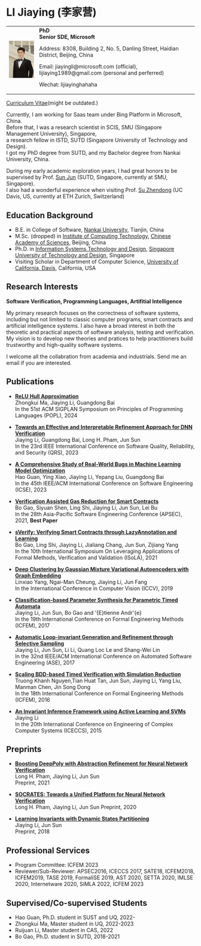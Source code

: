 # LI Jiaying (李家营)
<table width="80%" border="0" cellpadding="0">
<tr valigh="top" aligh="left">
<td><IMG SRC="./photos/photo.jpg" width="120"><br></td>
<td>
<div>
<b>PhD </b> <BR> 
<b>Senior SDE, Microsoft</b> <BR> 
<P>Address: 8308, Building 2, No. 5, Danling Street, Haidian District, Beijing, China<BR>
<P>Email: jiayingli@microsoft.com (official), lijiaying1989@gmail.com (personal and perferred)<BR>
<P>Wechat: lijiayinghahaha<BR>
</div>
</td>
</tr>
</table>

[Curriculum Vitae](http://lijiaying.github.io/cv/cv_en.pdf)(might be outdated.)

Currently, I am working for Saas team under Bing Platform in Microsoft, China.   
Before that, I was a research scientist in SCIS, SMU (Singapore Management University), Singapore,   
a research fellow in ISTD, SUTD (Singapore University of Technology and Design).  
I got my PhD degree from SUTD, and my Bachelor degree from Nankai University, China.  


During my early academic exploration years, I had great honors to be supervised by Prof. [Sun Jun](http://sunjun.site/) (SUTD, Singapore, currently at SMU, Singapore).  
I also had a wonderful experience when visiting Prof. [Su Zhendong](https://people.inf.ethz.ch/suz/) (UC Davis, US, currently at ETH Zurich, Switzerland)



## Education Background
* B.E. in College of Software, [Nankai University](http://www.nankai.edu.cn), Tianjin, China
* M.Sc. (dropped) in [Institute of Computing Technology](http://english.ict.cas.cn/), [Chinese Academy of Sciences](http://english.cas.cn/), Beijing, China
* Ph.D. in [Information Systems Technology and Design](https://istd.sutd.edu.sg/), [Singapore University of Technology and Design](http://www.sutd.edu.sg/), Singapore
* Visiting Scholar in Department of Computer Science, [University of California, Davis](https://www.ucdavis.edu/), California, USA



## Research Interests
**Software Verification, Programming Languages, Artifitial Intelligence**

My primary research focuses on the correctness of software systems, including but not limited to classic computer 
programs, smart contracts and artificial intelligence systems. I also have a broad interest in both the theoretic 
and practical aspects of software analysis, testing and verification. My vision is to develop new theories and 
pratices to help practitioners build trustworthy and high-quality software systems.

I welcome all the collabration from academia and industrials. Send me an email if you are interested.




## Publications
- [**ReLU Hull Approximation**](http://lijiaying.github.io)   
Zhongkui Ma, Jiaying Li, Guangdong Bai  
In the 51st ACM SIGPLAN Symposium on Principles of Programming Languages (POPL), 2024


- [**Towards an Effective and Interpretable Refinement Approach for DNN Verification**](http://lijiaying.github.io/papers/qrs23_Surgeon.pdf)  
Jiaying Li, Guangdong Bai, Long H. Pham, Jun Sun  
In the 23rd IEEE International Conference on Software Quality, Reliability, and Security (QRS), 2023 


- [**A Comprehensive Study of Real-World Bugs in Machine Learning Model Optimization**](http://lijiaying.github.io/papers/icse23_MOB.pdf)  
Hao Guan, Ying Xiao, Jiaying Li, Yepang Liu, Guangdong Bai  
In the 45th IEEE/ACM International Conference on Software Engineering (ICSE), 2023 


- [**Verification Assisted Gas Reduction for Smart Contracts**](http://lijiaying.github.io/papers/apsec21_sOptimize.pdf)  
Bo Gao, Siyuan Shen, Ling Shi, Jiaying Li, Jun Sun, Lei Bu  
In the 28th Asia-Pacific Software Engineering Conference (APSEC), 2021, **Best Paper**


- [**sVerify: Verifying Smart Contracts through LazyAnnotation and Learning**](http://lijiaying.github.io/papers/isola21_sVerify.pdf)   
Bo Gao, Ling Shi, Jiaying Li, Jialiang Chang, Jun Sun, Zijiang Yang  
In the 10th International Symposium On Leveraging Applications of Formal Methods, Verification and Validation (ISoLA), 2021


- [**Deep Clustering by Gaussian Mixture Variational Autoencoders with Graph Embedding**](http://lijiaying.github.io/papers/iccv19.pdf)  
Linxiao Yang, Ngai-Man Cheung, Jiaying Li, Jun Fang  
In the International Conference in Computer Vision (ICCV), 2019 


- [**Classification-based Parameter Synthesis for Parametric Timed Automata**](http://lijiaying.github.io/papers/icfem17.pdf)  
Jiaying Li, Jun Sun, Bo Gao and \'{E}tienne Andr\'{e}  
In the 19th International Conference on Formal Engineering Methods (ICFEM), 2017


- [**Automatic Loop-invariant Generation and Refinement through Selective Sampling**](http://lijiaying.github.io/papers/ase17_zilu.pdf)  
Jiaying Li, Jun Sun, Li Li, Quang Loc Le and Shang-Wei Lin  
In the 32nd IEEE/ACM International Conference on Automated Software Engineering (ASE), 2017


- [**Scaling BDD-based Timed Verification with Simulation Reduction**](http://lijiaying.github.io/papers/icfem16.pdf)  
Truong Khanh Nguyen,Tian Huat Tan, Jun Sun, Jiaying Li, Yang Liu, Manman Chen, Jin Song Dong  
In the 18th International Conference on Formal Engineering Methods (ICFEM), 2016


- [**An Invariant Inference Framework using Active Learning and SVMs**](http://lijiaying.github.io/papers/iceccs15.pdf)  
Jiaying Li  
In the 20th International Conference on Engineering of Complex Computer Systems (ICECCS), 2015 



## Preprints
- [**Boosting DeepPoly with Abstraction Refinement for Neural Network Verification**](http://jiaying.li/papers/preprint21_deeppoly_refine.pdf)  
Long H. Pham, Jiaying Li, Jun Sun  
Preprint, 2021


- [**SOCRATES: Towards a Unified Platform for Neural Network Verification**](http://jiaying.li/papers/preprint20_socrates.pdf)  
Long H. Pham, Jiaying Li, Jun Sun 
Preprint, 2020


- [**Learning Invariants with Dynamic States Partitioning**](http://lijiaying.github.io/papers/preprint18_zimu.pdf)  
Jiaying Li, Jun Sun  
Preprint, 2018


## Professional Services
- Program Committee: ICFEM 2023
- Reviewer/Sub-Reviewer: APSEC2016, ICECCS 2017, SATE18, ICFEM2018, ICFEM2019, TASE 2019, FormaliSE 2019, AST 2020, SETTA 2020, IMLSE 2020, Internetware 2020, SiMLA 2022, ICFEM 2023


## Supervised/Co-supervised Students
- Hao Guan, Ph.D. student in SUST and UQ, 2022-
- Zhongkui Ma, Master student in UQ, 2022-2023
- Ruijuan Li, Master student in CAS, 2022
- Bo Gao, Ph.D. student in SUTD, 2018-2021 

